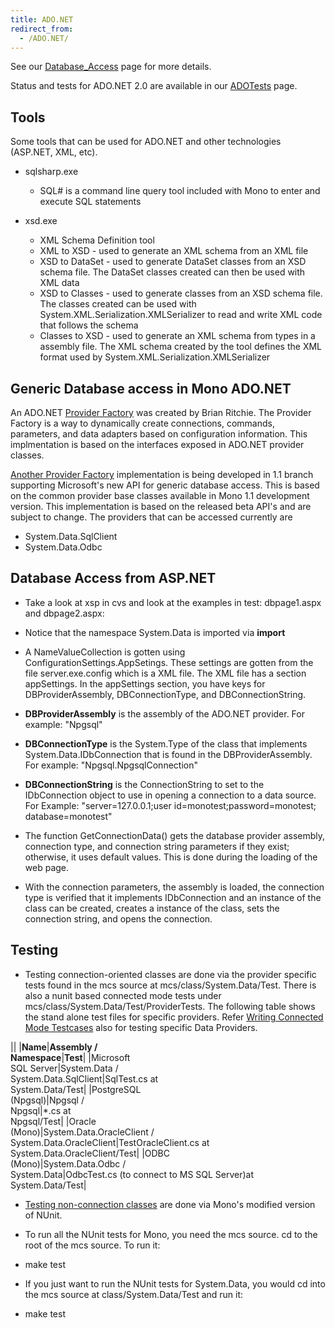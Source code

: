 ```yaml
---
title: ADO.NET
redirect_from:
  - /ADO.NET/
---
```

See our [Database_Access](/docs/database-access/) page for more details.

Status and tests for ADO.NET 2.0 are available in our [ADOTests](/archived/adotests) page.

Tools
-----

Some tools that can be used for ADO.NET and other technologies (ASP.NET, XML, etc).

-   sqlsharp.exe
    -   SQL# is a command line query tool included with Mono to enter and execute SQL statements

-   xsd.exe
    -   XML Schema Definition tool
    -   XML to XSD - used to generate an XML schema from an XML file
    -   XSD to DataSet - used to generate DataSet classes from an XSD schema file. The DataSet classes created can then be used with XML data
    -   XSD to Classes - used to generate classes from an XSD schema file. The classes created can be used with System.XML.Serialization.XMLSerializer to read and write XML code that follows the schema
    -   Classes to XSD - used to generate an XML schema from types in a assembly file. The XML schema created by the tool defines the XML format used by System.XML.Serialization.XMLSerializer

Generic Database access in Mono ADO.NET
---------------------------------------

An ADO.NET [Provider Factory](/archived/provider_factory) was created by Brian Ritchie. The Provider Factory is a way to dynamically create connections, commands, parameters, and data adapters based on configuration information. This implmentation is based on the interfaces exposed in ADO.NET provider classes.

[Another Provider Factory](/archived/baseclass_provider_factory) implementation is being developed in 1.1 branch supporting Microsoft's new API for generic database access. This is based on the common provider base classes available in Mono 1.1 development version. This implementation is based on the released beta API's and are subject to change. The providers that can be accessed currently are

-   System.Data.SqlClient
-   System.Data.Odbc

Database Access from ASP.NET
----------------------------

-   Take a look at xsp in cvs and look at the examples in test: dbpage1.aspx and dbpage2.aspx:

-   Notice that the namespace System.Data is imported via **import**

-   A NameValueCollection is gotten using ConfigurationSettings.AppSetings. These settings are gotten from the file server.exe.config which is a XML file. The XML file has a section appSettings. In the appSettings section, you have keys for DBProviderAssembly, DBConnectionType, and DBConnectionString.

-   **DBProviderAssembly** is the assembly of the ADO.NET provider. For example: "Npgsql"

-   **DBConnectionType** is the System.Type of the class that implements System.Data.IDbConnection that is found in the DBProviderAssembly. For example: "Npgsql.NpgsqlConnection"

-   **DBConnectionString** is the ConnectionString to set to the IDbConnection object to use in opening a connection to a data source. For Example: "server=127.0.0.1;user id=monotest;password=monotest; database=monotest"

-   The function GetConnectionData() gets the database provider assembly, connection type, and connection string parameters if they exist; otherwise, it uses default values. This is done during the loading of the web page.

-   With the connection parameters, the assembly is loaded, the connection type is verified that it implements IDbConnection and an instance of the class can be created, creates a instance of the class, sets the connection string, and opens the connection.

Testing
-------

-   Testing connection-oriented classes are done via the provider specific tests found in the mcs source at mcs/class/System.Data/Test. There is also a nunit based connected mode tests under mcs/class/System.Data/Test/ProviderTests. The following table shows the stand alone test files for specific providers. Refer [Writing Connected Mode Testcases](/archived/writing_connected_mode_testcases) also for testing specific Data Providers.

||
|**Name**|**Assembly /<br/> Namespace**|**Test**|
|Microsoft<br/> SQL Server|System.Data /<br/> System.Data.SqlClient|SqlTest.cs at<br/> System.Data/Test|
|PostgreSQL<br/> (Npgsql)|Npgsql /<br/> Npgsql|\*.cs at<br/> Npgsql/Test|
|Oracle<br/> (Mono)|System.Data.OracleClient /<br/> System.Data.OracleClient|TestOracleClient.cs at<br/> System.Data.OracleClient/Test|
|ODBC<br/> (Mono)|System.Data.Odbc /<br/> System.Data|OdbcTest.cs (to connect to MS SQL Server)at<br/> System.Data/Test|

-   [Testing non-connection classes](/community/contributing/test-suite/) are done via Mono's modified version of NUnit.

-   To run all the NUnit tests for Mono, you need the mcs source. cd to the root of the mcs source. To run it:

-   make test

-   If you just want to run the NUnit tests for System.Data, you would cd into the mcs source at class/System.Data/Test and run it:

-   make test

